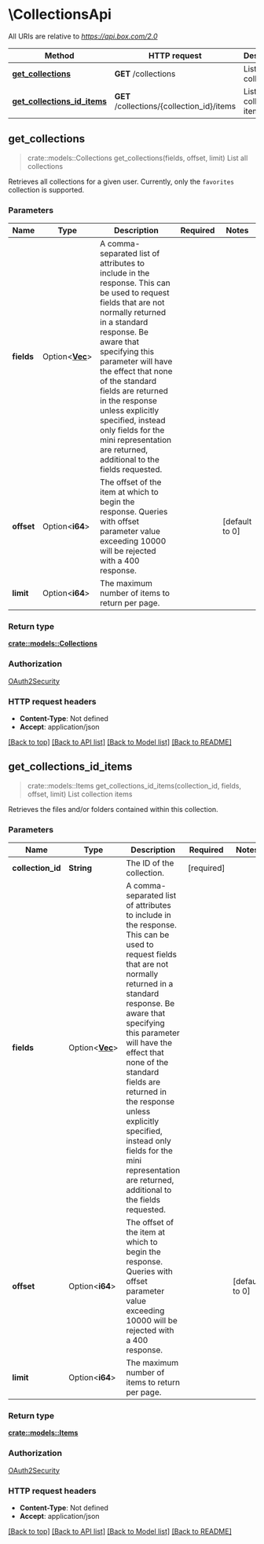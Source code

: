 # \CollectionsApi

All URIs are relative to *https://api.box.com/2.0*

Method | HTTP request | Description
------------- | ------------- | -------------
[**get_collections**](CollectionsApi.md#get_collections) | **GET** /collections | List all collections
[**get_collections_id_items**](CollectionsApi.md#get_collections_id_items) | **GET** /collections/{collection_id}/items | List collection items



## get_collections

> crate::models::Collections get_collections(fields, offset, limit)
List all collections

Retrieves all collections for a given user.  Currently, only the `favorites` collection is supported.

### Parameters


Name | Type | Description  | Required | Notes
------------- | ------------- | ------------- | ------------- | -------------
**fields** | Option<[**Vec<String>**](String.md)> | A comma-separated list of attributes to include in the response. This can be used to request fields that are not normally returned in a standard response.  Be aware that specifying this parameter will have the effect that none of the standard fields are returned in the response unless explicitly specified, instead only fields for the mini representation are returned, additional to the fields requested. |  |
**offset** | Option<**i64**> | The offset of the item at which to begin the response.  Queries with offset parameter value exceeding 10000 will be rejected with a 400 response. |  |[default to 0]
**limit** | Option<**i64**> | The maximum number of items to return per page. |  |

### Return type

[**crate::models::Collections**](Collections.md)

### Authorization

[OAuth2Security](../README.md#OAuth2Security)

### HTTP request headers

- **Content-Type**: Not defined
- **Accept**: application/json

[[Back to top]](#) [[Back to API list]](../README.md#documentation-for-api-endpoints) [[Back to Model list]](../README.md#documentation-for-models) [[Back to README]](../README.md)


## get_collections_id_items

> crate::models::Items get_collections_id_items(collection_id, fields, offset, limit)
List collection items

Retrieves the files and/or folders contained within this collection.

### Parameters


Name | Type | Description  | Required | Notes
------------- | ------------- | ------------- | ------------- | -------------
**collection_id** | **String** | The ID of the collection. | [required] |
**fields** | Option<[**Vec<String>**](String.md)> | A comma-separated list of attributes to include in the response. This can be used to request fields that are not normally returned in a standard response.  Be aware that specifying this parameter will have the effect that none of the standard fields are returned in the response unless explicitly specified, instead only fields for the mini representation are returned, additional to the fields requested. |  |
**offset** | Option<**i64**> | The offset of the item at which to begin the response.  Queries with offset parameter value exceeding 10000 will be rejected with a 400 response. |  |[default to 0]
**limit** | Option<**i64**> | The maximum number of items to return per page. |  |

### Return type

[**crate::models::Items**](Items.md)

### Authorization

[OAuth2Security](../README.md#OAuth2Security)

### HTTP request headers

- **Content-Type**: Not defined
- **Accept**: application/json

[[Back to top]](#) [[Back to API list]](../README.md#documentation-for-api-endpoints) [[Back to Model list]](../README.md#documentation-for-models) [[Back to README]](../README.md)


